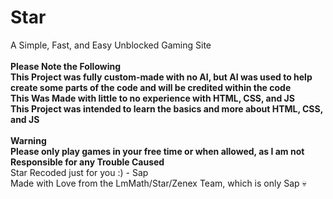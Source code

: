 # Star
A Simple, Fast, and Easy Unblocked Gaming Site<br />
**<br />Please Note the Following<br />
This Project was fully custom-made with no AI, but AI was used to help create some parts of the code and will be credited within the code<br />
This Was Made with little to no experience with HTML, CSS, and JS<br />
This Project was intended to learn the basics and more about HTML, CSS, and JS**<br />
<br />
**Warning <br />
Please only play games in your free time or when allowed, as I am not Responsible for any Trouble Caused**
<br />
Star Recoded just for you :) - Sap<br />
Made with Love from the LmMath/Star/Zenex Team, which is only Sap :skull:
